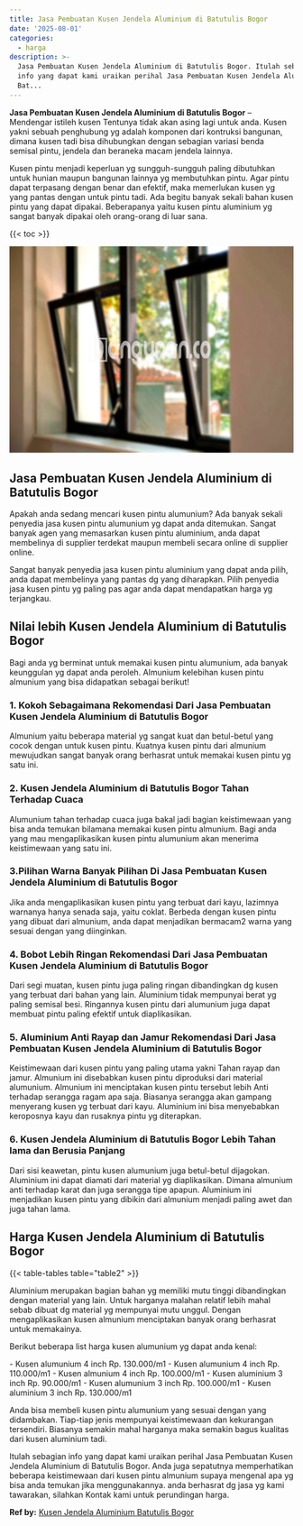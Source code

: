 ```yaml
---
title: Jasa Pembuatan Kusen Jendela Aluminium di Batutulis Bogor
date: '2025-08-01'
categories:
  - harga
description: >-
  Jasa Pembuatan Kusen Jendela Aluminium di Batutulis Bogor. Itulah sebagian
  info yang dapat kami uraikan perihal Jasa Pembuatan Kusen Jendela Aluminium di
  Bat...
---
```


**Jasa Pembuatan Kusen Jendela Aluminium di Batutulis Bogor** – Mendengar istileh kusen Tentunya tidak akan asing lagi untuk anda. Kusen yakni sebuah penghubung yg adalah komponen dari kontruksi bangunan, dimana kusen tadi bisa dihubungkan dengan sebagian variasi benda semisal pintu, jendela dan beraneka macam jendela lainnya.

Kusen pintu menjadi keperluan yg sungguh-sungguh paling dibutuhkan untuk hunian maupun bangunan lainnya yg membutuhkan pintu. Agar pintu dapat terpasang dengan benar dan efektif, maka memerlukan kusen yg yang pantas dengan untuk pintu tadi. Ada begitu banyak sekali bahan kusen pintu yang dapat dipakai. Beberapanya yaitu kusen pintu aluminium yg sangat banyak dipakai oleh orang-orang di luar sana.

{{< toc >}}

![Jasa Pembuatan Kusen Jendela Aluminium di Batutulis Bogor](/images/harga-kusen-jendela-alumunium-29.png)

## Jasa Pembuatan Kusen Jendela Aluminium di Batutulis Bogor

Apakah anda sedang mencari kusen pintu alumunium? Ada banyak sekali penyedia jasa kusen pintu alumunium yg dapat anda ditemukan. Sangat banyak agen yang memasarkan kusen pintu aluminium, anda dapat membelinya di supplier terdekat maupun membeli secara online di supplier online.

Sangat banyak penyedia jasa kusen pintu aluminium yang dapat anda pilih, anda dapat membelinya yang pantas dg yang diharapkan. Pilih penyedia jasa kusen pintu yg paling pas agar anda dapat mendapatkan harga yg terjangkau.

## Nilai lebih Kusen Jendela Aluminium di Batutulis Bogor

Bagi anda yg berminat untuk memakai kusen pintu alumunium, ada banyak keunggulan yg dapat anda peroleh. Almunium kelebihan kusen pintu almunium yang bisa didapatkan sebagai berikut!

### 1\. Kokoh Sebagaimana Rekomendasi Dari Jasa Pembuatan Kusen Jendela Aluminium di Batutulis Bogor

Almunium yaitu beberapa material yg sangat kuat dan betul-betul yang cocok dengan untuk kusen pintu. Kuatnya kusen pintu dari almunium mewujudkan sangat banyak orang berhasrat untuk memakai kusen pintu yg satu ini.

### 2\. Kusen Jendela Aluminium di Batutulis Bogor Tahan Terhadap Cuaca

Alumunium tahan terhadap cuaca juga bakal jadi bagian keistimewaan yang bisa anda temukan bilamana memakai kusen pintu almunium. Bagi anda yang mau mengaplikasikan kusen pintu alumunium akan menerima keistimewaan yang satu ini.

### 3.Pilihan Warna Banyak Pilihan Di Jasa Pembuatan Kusen Jendela Aluminium di Batutulis Bogor

Jika anda mengaplikasikan kusen pintu yang terbuat dari kayu, lazimnya warnanya hanya senada saja, yaitu coklat. Berbeda dengan kusen pintu yang dibuat dari almunium, anda dapat menjadikan bermacam2 warna yang sesuai dengan yang diinginkan.

### 4\. Bobot Lebih Ringan Rekomendasi Dari Jasa Pembuatan Kusen Jendela Aluminium di Batutulis Bogor

Dari segi muatan, kusen pintu juga paling ringan dibandingkan dg kusen yang terbuat dari bahan yang lain. Aluminium tidak mempunyai berat yg paling semisal besi. Ringannya kusen pintu dari alumunium juga dapat membuat pintu paling efektif untuk diaplikasikan.

### 5\. Aluminium Anti Rayap dan Jamur Rekomendasi Dari Jasa Pembuatan Kusen Jendela Aluminium di Batutulis Bogor

Keistimewaan dari kusen pintu yang paling utama yakni Tahan rayap dan jamur. Almunium ini disebabkan kusen pintu diproduksi dari material alumunium. Almunium ini menciptakan kusen pintu tersebut lebih Anti terhadap serangga ragam apa saja. Biasanya serangga akan gampang menyerang kusen yg terbuat dari kayu. Aluminium ini bisa menyebabkan keroposnya kayu dan rusaknya pintu yg diterapkan.

### 6\. Kusen Jendela Aluminium di Batutulis Bogor Lebih Tahan lama dan Berusia Panjang

Dari sisi keawetan, pintu kusen alumunium juga betul-betul dijagokan. Aluminium ini dapat diamati dari material yg diaplikasikan. Dimana almunium anti terhadap karat dan juga serangga tipe apapun. Aluminium ini menjadikan kusen pintu yang dibikin dari almunium menjadi paling awet dan juga tahan lama.

## Harga Kusen Jendela Aluminium di Batutulis Bogor

{{< table-tables table="table2" >}}

Aluminium merupakan bagian bahan yg memiliki mutu tinggi dibandingkan dengan material yang lain. Untuk harganya malahan relatif lebih mahal sebab dibuat dg material yg mempunyai mutu unggul. Dengan mengaplikasikan kusen almunium menciptakan banyak orang berhasrat untuk memakainya.

Berikut beberapa list harga kusen alumunium yg dapat anda kenal:

\- Kusen alumunium 4 inch Rp. 130.000/m1 - Kusen alumunium 4 inch Rp. 110.000/m1 - Kusen almunium 4 inch Rp. 100.000/m1 - Kusen aluminium 3 inch Rp. 90.000/m1 - Kusen alumunium 3 inch Rp. 100.000/m1 - Kusen aluminium 3 inch Rp. 130.000/m1

Anda bisa membeli kusen pintu alumunium yang sesuai dengan yang didambakan. Tiap-tiap jenis mempunyai keistimewaan dan kekurangan tersendiri. Biasanya semakin mahal harganya maka semakin bagus kualitas dari kusen aluminium tadi.

Itulah sebagian info yang dapat kami uraikan perihal Jasa Pembuatan Kusen Jendela Aluminium di Batutulis Bogor. Anda juga sepatutnya memperhatikan beberapa keistimewaan dari kusen pintu almunium supaya mengenal apa yg bisa anda temukan jika menggunakannya. anda berhasrat dg jasa yg kami tawarakan, silahkan Kontak kami untuk perundingan harga.

**Ref by:** [Kusen Jendela Aluminium Batutulis Bogor](https://id.wikipedia.org/wiki/Kusen)
